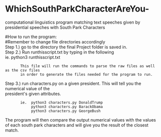 # WhichSouthParkCharacterAreYou-
computational linguistics program matching text speeches given by presidential speeches with South Park Characters<br />

#How to run the program:<br />
  #Remember to change file directories accordingly<br />
  Step 1.) go to the directory the final Project folder is saved in.<br />
  Step 2.) Run runthisscript.txt by typing in the following<br />
          ie.   python3 runthisscript.txt

           This file will run the commands to parse the raw files as well as the csv files
           in order to generate the files needed for the program to run.

  Step 3.) run characters.py on a given president. This will tell you the numerical value of the<br />
           president's given attributes.<br />

           ie.  python3 characters.py DonaldTrump
                python3 characters.py BarackObama
                python3 characters.py GeorgeBush

  The program will then compare the output numerical values with the values<br />
  of each south park characters and will give you the result of the closest match.<br />
